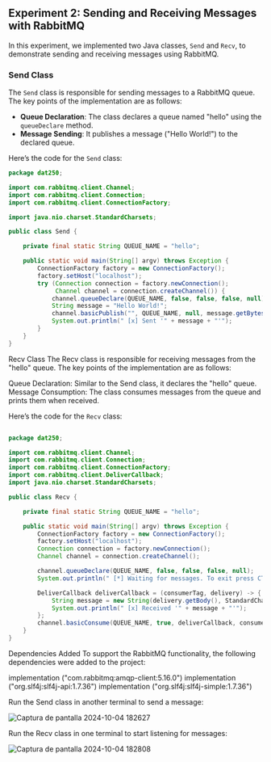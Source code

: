 ## Experiment 2: Sending and Receiving Messages with RabbitMQ

In this experiment, we implemented two Java classes, `Send` and `Recv`, to demonstrate sending and receiving messages using RabbitMQ.

### Send Class

The `Send` class is responsible for sending messages to a RabbitMQ queue. The key points of the implementation are as follows:

- **Queue Declaration**: The class declares a queue named "hello" using the `queueDeclare` method.
- **Message Sending**: It publishes a message ("Hello World!") to the declared queue.

Here’s the code for the `Send` class:

```java
package dat250;

import com.rabbitmq.client.Channel;
import com.rabbitmq.client.Connection;
import com.rabbitmq.client.ConnectionFactory;

import java.nio.charset.StandardCharsets;

public class Send {

    private final static String QUEUE_NAME = "hello";

    public static void main(String[] argv) throws Exception {
        ConnectionFactory factory = new ConnectionFactory();
        factory.setHost("localhost");
        try (Connection connection = factory.newConnection();
             Channel channel = connection.createChannel()) {
            channel.queueDeclare(QUEUE_NAME, false, false, false, null);
            String message = "Hello World!";
            channel.basicPublish("", QUEUE_NAME, null, message.getBytes(StandardCharsets.UTF_8));
            System.out.println(" [x] Sent '" + message + "'");
        }
    }
}
````

Recv Class
The Recv class is responsible for receiving messages from the "hello" queue. The key points of the implementation are as follows:

Queue Declaration: Similar to the Send class, it declares the "hello" queue.
Message Consumption: The class consumes messages from the queue and prints them when received.

Here’s the code for the `Recv` class:

```java

package dat250;

import com.rabbitmq.client.Channel;
import com.rabbitmq.client.Connection;
import com.rabbitmq.client.ConnectionFactory;
import com.rabbitmq.client.DeliverCallback;
import java.nio.charset.StandardCharsets;

public class Recv {

    private final static String QUEUE_NAME = "hello";

    public static void main(String[] argv) throws Exception {
        ConnectionFactory factory = new ConnectionFactory();
        factory.setHost("localhost");
        Connection connection = factory.newConnection();
        Channel channel = connection.createChannel();

        channel.queueDeclare(QUEUE_NAME, false, false, false, null);
        System.out.println(" [*] Waiting for messages. To exit press CTRL+C");

        DeliverCallback deliverCallback = (consumerTag, delivery) -> {
            String message = new String(delivery.getBody(), StandardCharsets.UTF_8);
            System.out.println(" [x] Received '" + message + "'");
        };
        channel.basicConsume(QUEUE_NAME, true, deliverCallback, consumerTag -> { });
    }
}
````

Dependencies Added
To support the RabbitMQ functionality, the following dependencies were added to the project:

implementation ("com.rabbitmq:amqp-client:5.16.0")
implementation ("org.slf4j:slf4j-api:1.7.36")
implementation ("org.slf4j:slf4j-simple:1.7.36")



Run the Send class in another terminal to send a message:

![Captura de pantalla 2024-10-04 182627](https://github.com/user-attachments/assets/d4d70eca-b292-4efc-b83c-6c572d968143)



Run the Recv class in one terminal to start listening for messages:

![Captura de pantalla 2024-10-04 182808](https://github.com/user-attachments/assets/b2b09af9-028f-4766-b63c-0d594020a90e)


